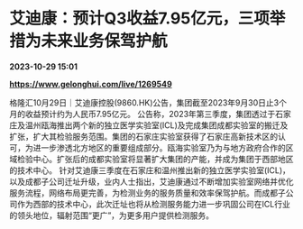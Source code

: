 # 艾迪康：预计Q3收益7.95亿元，三项举措为未来业务保驾护航

**2023-10-29 15:01**

**https://www.gelonghui.com/live/1269549**

格隆汇10月29日｜艾迪康控股(9860.HK)公告，集团截至2023年9月30日止3个月的收益预计约为人民币7.95亿元。 公告称，2023年第三季度，集团透过于石家庄及温州瓯海推出两个新的独立医学实验室(ICL)及完成集团成都实验室的搬迁及扩张，扩大其检验服务范围。集团的石家庄实验室获得了石家庄高新技术区的认可，为进一步渗透北方地区的重要组成部分。瓯海实验室乃为与地方政府合作的区域检验中心。扩张后的成都实验室将显著扩大集团的产能，并成为集团于西部地区的技术中心。 针对艾迪康三季度在石家庄和温州推出新的独立医学实验室(ICL)，以及成都子公司迁址升级，业内人士指出，艾迪康通过不断增加实验室网络并优化服务流程，网络布局更完善，为检测业务的服务质量和效率保驾护航。而成都子公司作为西部的技术中心，此次迁址也将从检测服务能力进一步巩固公司在ICL行业的领头地位，辐射范围“更广”，为更多用户提供检测服务。